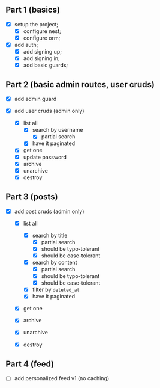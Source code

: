 ## Part 1 (basics)

- [x] setup the project;
  - [x] configure nest;
  - [x] configure orm;

- [x] add auth;
  - [x] add signing up;
  - [x] add signing in;
  - [x] add basic guards;

## Part 2 (basic admin routes, user cruds)

- [x] add admin guard

- [x] add user cruds (admin only)
  - [x] list all
    - [x] search by username
      - [x] partial search
    - [x] have it paginated
  - [x] get one
  - [x] update password
  - [x] archive
  - [x] unarchive
  - [x] destroy

## Part 3 (posts)

- [x] add post cruds (admin only)
  - [x] list all
      - [x] search by title
        - [x] partial search
        - [x] should be typo-tolerant
        - [x] should be case-tolerant
      - [x] search by content
        - [x] partial search
        - [x] should be typo-tolerant
        - [x] should be case-tolerant
      - [x] filter by `deleted_at`
      - [x] have it paginated
  - [x] get one
  - [x] archive
  - [x] unarchive
  - [x] destroy



## Part 4 (feed)

- [ ] add personalized feed v1 (no caching)
